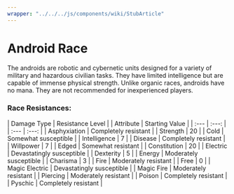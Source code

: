 ```yaml
---
wrapper: "../../../js/components/wiki/StubArticle"
---
```

# Android Race
The androids are robotic and cybernetic units designed for a variety of military and hazardous civilian tasks. They have limited intelligence but are capable of immense physical strength. Unlike organic races, androids have no mana. They are not recommended for inexperienced players.

### Race Resistances:
| Damage Type | Resistance Level |    | Attribute | Starting Value |
| :--- | :---: |   | :--- | :---: |
| Asphyxiation | Completely resistant |   | Strength | 20 |
| Cold | Somewhat susceptible |   | Intelligence | 7 |
| Disease | Completely resistant |   | Willpower | 7 |
| Edged | Somewhat resistant |   | Constitution | 20 |
| Electric | Devastatingly susceptible |   | Dexterity | 5 |
| Energy | Moderately susceptible |   | Charisma | 3 |
| Fire | Moderately resistant |   | Free | 0 |
| Magic Electric | Devastatingly susceptible |
| Magic Fire | Moderately resistant |
| Piercing | Moderately resistant |
| Poison | Completely resistant |
| Pyschic | Completely resistant |